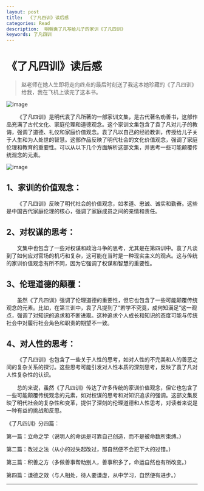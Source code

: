 ```yaml
---
layout: post
title:  《了凡四训》读后感 
categories: Read
description:  明朝袁了凡写给儿子的家训《了凡四训》
keywords: 了凡四训
---
```


# 《了凡四训》读后感

> 赵老师在她人生即将走向终点的最后时刻送了我这本她珍藏的《了凡四训》给我，我在飞机上读完了这本书。

![image](https://github.com/weakchen007/aiwv.github.io/assets/58799395/c487eb72-8828-456a-a785-e64eb9f25eea)

&emsp;&emsp;《了凡四训》是明代袁了凡所著的一部家训文集，是古代著名劝善书，这部作品充满了古代文化、家庭伦理和道德观念。这个家训文集包含了袁了凡对儿子的教诲，强调了道德、礼仪和家庭价值观念。袁了凡以自己的经验教训，传授给儿子关于人生和为人处世的智慧。这部作品反映了明代社会的文化价值观念，强调了家庭伦理和教育的重要性。可以从以下几个方面解析这部文集，并思考一些可能颠覆传统观念的元素。

![image](https://github.com/weakchen007/aiwv.github.io/assets/58799395/b4b3b5bf-8bc1-4e1d-8a61-e849d0ef1b5b)

## 1、家训的价值观念：

&emsp;&emsp;《了凡四训》反映了明代社会的价值观念，如孝道、忠诚、诚实和勤奋。这些是中国古代家庭伦理的核心，强调了家庭成员之间的亲情和责任。

## 2、对权谋的思考： 

&emsp;&emsp;文集中也包含了一些对权谋和政治斗争的思考，尤其是在第四训中。袁了凡谈到了如何应对官场的机巧和复杂，这可能在当时是一种现实主义的观点。这与传统的家训价值观念有所不同，因为它强调了权谋和智慧的重要性。

## 3、伦理道德的颠覆： 

&emsp;&emsp;虽然《了凡四训》强调了伦理道德的重要性，但它也包含了一些可能颠覆传统观念的元素。比如，在第三训中，袁了凡提到了“若学不究竟，成何知满足”这一观点，强调了对知识的追求和不断进取。这种追求个人成长和知识的态度可能与传统社会中对履行社会角色和职责的期望不一致。

## 4、对人性的思考： 

&emsp;&emsp;《了凡四训》也包含了一些关于人性的思考，如对人性的不完美和人的善恶之间的复杂关系的探讨。这些思考可能引发对人性本质的深刻思考，反映了袁了凡对人性复杂性的认识。

&emsp;&emsp;总的来说，虽然《了凡四训》传达了许多传统的家训价值观念，但它也包含了一些可能颠覆传统观念的元素，如对权谋的思考和对知识追求的强调。这部文集反映了明代社会的复杂性和变革，提供了深刻的伦理道德和人性思考，对读者来说是一种有益的挑战和反思。

《了凡四训》分四篇：

第一篇：立命之学（说明人的命运是可靠自己创造，而不是被命数所束缚。）

第二篇：改过之法（从小的过失起改过，那自然便不会犯下大的过错。）

第三篇：积善之方（多做善事帮助别人，善事积多了，命运自然也有所改变。）

第四篇：谦德之效（与人相处，待人要谦虚，从中学习，自然便有进步。）



----------------------------
